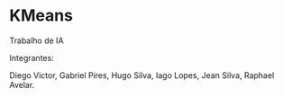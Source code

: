 # KMeans
Trabalho de IA

Integrantes:

Diego Victor, Gabriel Pires, Hugo Silva, Iago Lopes, Jean Silva, Raphael Avelar.
